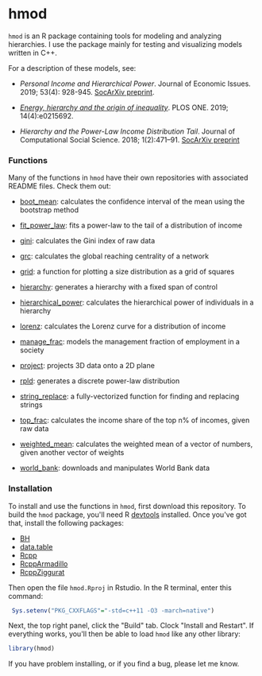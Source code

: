 # hmod

`hmod` is an R package containing tools for modeling and analyzing hierarchies.  I use the package mainly for testing and visualizing models written in C++. 

For a description of these models, see: 

*  *Personal Income and Hierarchical Power*. Journal of Economic Issues. 2019; 53(4): 928-945. [SocArXiv preprint](https://osf.io/preprints/socarxiv/pb475/).

* *[Energy, hierarchy and the origin of inequality](https://journals.plos.org/plosone/article?id=10.1371/journal.pone.0215692)*. PLOS ONE. 2019; 14(4):e0215692.

* *Hierarchy and the Power-Law Income Distribution Tail*. Journal of Computational Social Science. 2018; 1(2):471–91. [SocArXiv preprint](https://osf.io/u95dk/)



### Functions

Many of the functions in `hmod` have their own repositories with associated README files. Check them out:

* [boot_mean](https://github.com/blairfix/boot_mean): calculates the confidence interval of the mean using the bootstrap method

* [fit_power_law](https://github.com/blairfix/fit_power_law): fits a power-law to the tail of a distribution of income

* [gini](https://github.com/blairfix/gini): calculates the Gini index of raw data

* [grc](https://github.com/blairfix/grc): calculates the global reaching centrality of a network

* [grid](https://github.com/blairfix/grid): a function for plotting a size distribution as a grid of squares

* [hierarchy](https://github.com/blairfix/hierarchy): generates a hierarchy with a fixed span of control

* [hierarchical_power](https://github.com/blairfix/hierarchical_power): calculates the hierarchical power of individuals in a hierarchy

* [lorenz](https://github.com/blairfix/lorenz): calculates the Lorenz curve for a distribution of income

* [manage_frac](https://github.com/blairfix/manage_frac): models the management fraction of employment in a society

* [project](https://github.com/blairfix/project): projects 3D data onto a 2D plane

* [rpld](https://github.com/blairfix/rpld): generates a discrete power-law distribution

* [string_replace](https://github.com/blairfix/string_replace): a fully-vectorized function for finding and replacing strings

* [top_frac](https://github.com/blairfix/top_frac): calculates the income share of the top n% of incomes, given raw data

* [weighted_mean](https://github.com/blairfix/weighted_mean): calculates the weighted mean of a vector of numbers, given another vector of weights

* [world_bank](https://github.com/blairfix/world_bank): downloads and manipulates World Bank data



### Installation

To install and use the functions in `hmod`, first download this repository. To build the `hmod` package, you'll need R [devtools](https://cran.r-project.org/web/packages/devtools/index.html) installed. Once you've got that, install the following packages:

* [BH](https://cran.r-project.org/web/packages/BH/index.html)
* [data.table](https://cran.r-project.org/web/packages/data.table/index.html)
* [Rcpp](https://cran.r-project.org/web/packages/Rcpp/index.html)
* [RcppArmadillo](https://cran.r-project.org/web/packages/RcppArmadillo/index.html)
* [RcppZiggurat](https://cran.r-project.org/web/packages/RcppZiggurat/index.html)


Then  open the file `hmod.Rproj` in Rstudio. In the R terminal, enter this command:

```R
 Sys.setenv("PKG_CXXFLAGS"="-std=c++11 -O3 -march=native")
```

Next, the top right panel, click the "Build" tab. Clock "Install and Restart". If everything works, you'll then be able to load `hmod` like any other library:

```R
library(hmod)
```

If you have problem installing, or if you find a bug, please let me know.





